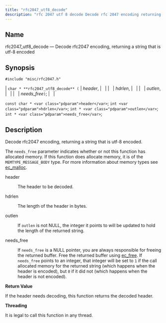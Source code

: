 ```yaml
---
title: "rfc2047_utf8_decode"
description: "rfc 2047 utf 8 decode Decode rfc 2047 encoding returning a string that is utf 8 encoded char rfc 2047 utf 8 decode header hdrlen outlen needs free const char header int hdrlen int outlen int needs free Decode rfc 2047 encoding returning a string that is utf 8 encoded..."
---
```


<a name="apis.rfc2047_utf8_decode"></a> 
## Name

rfc2047_utf8_decode — Decode rfc2047 encoding, returning a string that is utf-8 encoded

## Synopsis

`#include "misc/rfc2047.h"`

| `char * **rfc2047_utf8_decode** (` | <var class="pdparam">header</var>, |   |
|   | <var class="pdparam">hdrlen</var>, |   |
|   | <var class="pdparam">outlen</var>, |   |
|   | <var class="pdparam">needs_free</var>`)`; |   |

`const char * <var class="pdparam">header</var>`;
`int <var class="pdparam">hdrlen</var>`;
`int * <var class="pdparam">outlen</var>`;
`int * <var class="pdparam">needs_free</var>`;<a name="idp58425008"></a> 
## Description

Decode rfc2047 encoding, returning a string that is utf-8 encoded.

The `needs_free` parameter indicates whether or not this function has allocated memory. If this function does allocate memory, it is of the `MEMTYPE_MESSAGE_BODY` type. For more information about memory types see [ec_malloc](/momentum/3/3-api/apis-ec-malloc).

<dl class="variablelist">

<dt>header</dt>

<dd>

The header to be decoded.

</dd>

<dt>hdrlen</dt>

<dd>

The length of the header in bytes.

</dd>

<dt>outlen</dt>

<dd>

If `outlen` is not NULL, the integer it points to will be updated to hold the length of the returned string.

</dd>

<dt>needs_free</dt>

<dd>

If `needs_free` is a NULL pointer, you are always responsible for freeing the returned buffer. Free the returned buffer using [ec_free](/momentum/3/3-api/apis-ec-free). If `needs_free` points to an integer, that integer will be set to `1` if the call allocated memory for the returned string (which happens when the header is encoded), but `0` if it did not (which happens when the header is not encoded).

</dd>

</dl>

**<a name="idp58440128"></a> Return Value**

If the header needs decoding, this function returns the decoded header.

**<a name="idp58441104"></a> Threading**

It is legal to call this function in any thread.